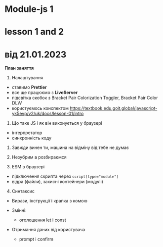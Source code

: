 # Module-js 1

# lesson 1 and 2
# від 21.01.2023

**План заняття** 
1) Налаштування
- ставимо **Prettier**
- все ще працюємо з **LiveServer**
- підсвітка скобок з Bracket Pair Colorization Toggler, Bracket Pair Color DLW
- користуємось конспектом https://textbook.edu.goit.global/javascript-yk5evp/v2/uk/docs/lesson-01/intro

1) Що таке JS і як він виконується у браузері
- інтерпретатор
- синхронність коду

1) Завжди винен ти, машина на відміну від тебе не думає

2) Незубрим а розбираємся

3) ESM в браузері
- підключення скрипта через `script[type="module"]`
- відра (файли), захисні контейнери (модулі)

4) Синтаксис
* Вирази, інструкції і крапка з комою

* Змінні:
    - оголошення let і const
  
 * Отримання даних від користувача
    - prompt і confirm



